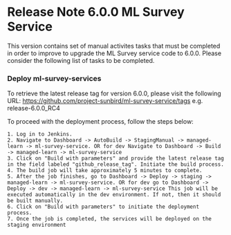 # Release Note 6.0.0 ML Survey Service

This version contains set of manual activites tasks that must be completed in order to improve to upgrade the ML Survey service code to 6.0.0. Please consider the following list of tasks to be completed.

### Deploy ml-survey-services

To retrieve the latest release tag for version 6.0.0, please visit the following URL: https://github.com/project-sunbird/ml-survey-service/tags e.g. release-6.0.0_RC4

To proceed with the deployment process, follow the steps below:

    1. Log in to Jenkins.
    2. Navigate to Dashboard -> AutoBuild -> StagingManual -> managed-learn -> ml-survey-service. OR for dev Navigate to Dashboard -> Build -> managed-learn -> ml-survey-service
    3. Click on "Build with parameters" and provide the latest release tag in the field labeled "github_release_tag". Initiate the build process.
    4. The build job will take approximately 5 minutes to complete.
    5. After the job finishes, go to Dashboard -> Deploy -> staging -> managed-learn -> ml-survey-service. OR for dev go to Dashboard -> Deploy -> dev -> managed-learn -> ml-survey-service This job will be executed automatically in the dev environment. If not, then it should be built manually.
    6. Click on "Build with parameters" to initiate the deployment process.
    7. Once the job is completed, the services will be deployed on the staging environment

